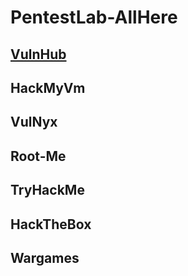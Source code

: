# PentestLab-AllHere

## [VulnHub](./VulnHub/)

## HackMyVm

## VulNyx

## Root-Me

## TryHackMe

## HackTheBox

## Wargames
